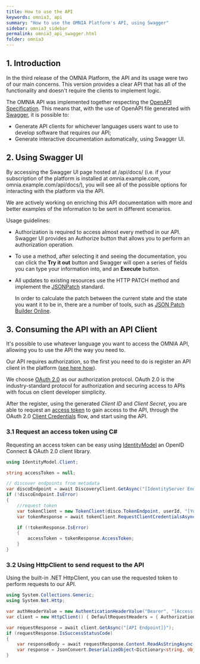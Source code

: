 ```yaml
---
title: How to use the API
keywords: omnia3, api
summary: "How to use the OMNIA Platform's API, using Swagger"
sidebar: omnia3_sidebar
permalink: omnia3_api_swagger.html
folder: omnia3
---
```


## 1. Introduction
In the third release of the OMNIA Platform, the API and its usage were two of our main concerns. This version provides a clear API that has all of the functionality and doesn't require the clients to implement logic.

The OMNIA API was implemented together respecting the [OpenAPI Specification](https://swagger.io/specification/). This means that, with the use of OpenAPI file generated with [Swagger](https://swagger.io/docs/specification/about/), it is possible to:
- Generate API clients for whichever languages users want to use to develop software that requires our API;
- Generate interactive documentation automatically, using Swagger UI.

## 2. Using Swagger UI

By accessing the Swagger UI page hosted at /api/docs/ (i.e. if your subscription of the platform is installed at omnia.example.com, omnia.example.com/api/docs/), you will see all of the possible options for interacting with the platform via the API.

We are actively working on enriching this API documentation with more and  better examples of the information to be sent in different scenarios.

Usage guidelines:
- Authorization is required to access almost every method in our API. Swagger UI provides an Authorize button that allows you to perform an authorization operation.
- To use a method, after selecting it and seeing the documentation, you can click the **Try it out** button and Swagger will open a series of fields you can type your information into, and an **Execute** button.
- All updates to existing resources use the HTTP PATCH method and implement the [JSONPatch](http://jsonpatch.com/) standard.

  In order to calculate the patch between the current state and the state you want it to be in, there are a number of tools, such as [JSON Patch Builder Online](https://json-patch-builder-online.github.io/).

## 3. Consuming the API with an API Client
 It's possible to use whatever language you want to access the OMNIA API, allowing you to use the API the way you need to.

Our API requires authorization, so the first you need to do is register an API client in the platform ([see here how](omnia3_management_introduction.html#4-api-clients)).

We choose [OAuth 2.0](https://www.oauth.com/) as our authorization protocol. OAuth 2.0 is the industry-standard protocol for authorization and securing access to APIs with focus on client developer simplicity.

After the register, using the generated _Client ID_ and _Client Secret_, you are able to request an [access token](https://www.oauth.com/oauth2-servers/access-tokens/) to gain access to the API, through the OAuth 2.0 [Client Credentials](https://tools.ietf.org/html/rfc6749#section-1.3.4) flow, and start using the API.

### 3.1 Request an access token using C\#

Requesting an access token can be easy using [IdentityModel](https://www.nuget.org/packages/identitymodel/) an OpenID Connect & OAuth 2.0 client library.

```C#
using IdentityModel.Client;

string accessToken = null;

// discover endpoints from metadata
var discoEndpoint = await DiscoveryClient.GetAsync("[IdentityServer Endpoint]");
if (!discoEndpoint.IsError)
{
    //request token
    var tokenClient = new TokenClient(disco.TokenEndpoint, userId, "[Your secret]");
    var tokenResponse = await tokenClient.RequestClientCredentialsAsync("[Required scopes]");

    if (!tokenResponse.IsError)
    {
        accessToken = tokenResponse.AccessToken;
    }
}
```

### 3.2 Using HttpClient to send request to the API

Using the built-in .NET HttpClient, you can use the requested token to perform requests to our API.

```C#
using System.Collections.Generic;
using System.Net.Http;

var authHeaderValue = new AuthenticationHeaderValue("Bearer", "[Access Token]");
var client = new HttpClient() { DefaultRequestHeaders = { Authorization = authHeaderValue } };

var requestResponse = await client.GetAsync("[API Endpoint]}");
if (requestResponse.IsSuccessStatusCode)
{
    var responseBody = await requestResponse.Content.ReadAsStringAsync();
	var response = JsonConvert.DeserializeObject<Dictionary<string, object>>(responseBody);
}
```

